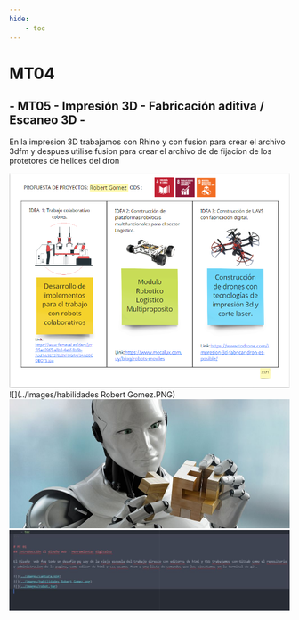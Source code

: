```yaml
---
hide:
    - toc
---
```


# MT04
## - MT05 - Impresión 3D - Fabricación aditiva / Escaneo 3D -

En la impresion 3D trabajamos con Rhino y con fusion  para crear el archivo 3dfm y despues utilise fusion para crear el archivo de de fijacion de los protetores de helices del dron

![](../images/captura.png)
![](../images/habilidades Robert Gomez.PNG)
![](../images/robot.jpg)
![](../images/atom.jpg)
